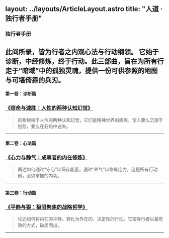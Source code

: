 layout: ../layouts/ArticleLayout.astro
title: "人道 · 独行者手册"
---
### 独行者手册
此间所录，皆为行者之内观心法与行动纲领。
它始于诊断，中经修炼，终于行动。此三部曲，旨在为所有行走于“暗域”中的孤独灵魂，提供一份可供参照的地图与可堪倚靠的兵刃。
---
#### **第一卷：诊断篇**
### [《宿命与速胜：人性的两种认知幻觉》](./fate-and-quick-victory)
> 剖析根植于人性的两种认知幻觉，它们是精神世界的痼疾，使人要么沉溺于抱怨，要么在狂热中迷失。
---
#### **第二卷：心法篇**
### [《心力与静气：成事者的内在修炼》](./heart-force-and-calm-energy)
> 阐述如何通过“守心”以保存能量，通过“养气”以修炼定力。这是所有行动前，必须掌握的内功。
---
#### **第三卷：行动篇**
### [《平静与狠：极限聚焦的战略哲学》](./calm-and-ruthless)
> 论述如何将内在的平静，转化为外在的、决定性的行动。它指导行者以最有效的方式，破局而出。

---